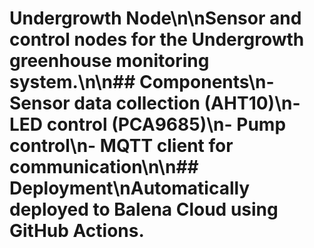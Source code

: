 # Undergrowth Node\n\nSensor and control nodes for the Undergrowth greenhouse monitoring system.\n\n## Components\n- Sensor data collection (AHT10)\n- LED control (PCA9685)\n- Pump control\n- MQTT client for communication\n\n## Deployment\nAutomatically deployed to Balena Cloud using GitHub Actions.
